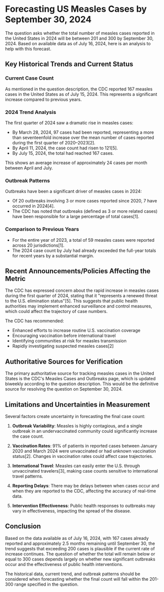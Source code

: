# Forecasting US Measles Cases by September 30, 2024

The question asks whether the total number of measles cases reported in the United States in 2024 will be between 201 and 300 by September 30, 2024. Based on available data as of July 16, 2024, here is an analysis to help with this forecast.

## Key Historical Trends and Current Status

### Current Case Count
As mentioned in the question description, the CDC reported 167 measles cases in the United States as of July 15, 2024. This represents a significant increase compared to previous years.

### 2024 Trend Analysis
The first quarter of 2024 saw a dramatic rise in measles cases:
- By March 28, 2024, 97 cases had been reported, representing a more than seventeenfold increase over the mean number of cases reported during the first quarter of 2020–2023[2].
- By April 11, 2024, the case count had risen to 121[5].
- By July 15, 2024, the total had reached 167 cases.

This shows an average increase of approximately 24 cases per month between April and July.

### Outbreak Patterns
Outbreaks have been a significant driver of measles cases in 2024:
- Of 20 outbreaks involving 3 or more cases reported since 2020, 7 have occurred in 2024[4].
- The CDC has noted that outbreaks (defined as 3 or more related cases) have been responsible for a large percentage of total cases[1].

### Comparison to Previous Years
- For the entire year of 2023, a total of 59 measles cases were reported across 20 jurisdictions[1].
- The 2024 case count by July had already exceeded the full-year totals for recent years by a substantial margin.

## Recent Announcements/Policies Affecting the Metric

The CDC has expressed concern about the rapid increase in measles cases during the first quarter of 2024, stating that it "represents a renewed threat to the U.S. elimination status"[5]. This suggests that public health authorities may implement enhanced surveillance and control measures, which could affect the trajectory of case numbers.

The CDC has recommended:
- Enhanced efforts to increase routine U.S. vaccination coverage
- Encouraging vaccination before international travel
- Identifying communities at risk for measles transmission
- Rapidly investigating suspected measles cases[2]

## Authoritative Sources for Verification

The primary authoritative source for tracking measles cases in the United States is the CDC's Measles Cases and Outbreaks page, which is updated biweekly according to the question description. This would be the definitive source for resolving the question on September 30, 2024.

## Limitations and Uncertainties in Measurement

Several factors create uncertainty in forecasting the final case count:

1. **Outbreak Variability**: Measles is highly contagious, and a single outbreak in an undervaccinated community could significantly increase the case count.

2. **Vaccination Rates**: 91% of patients in reported cases between January 2020 and March 2024 were unvaccinated or had unknown vaccination status[2]. Changes in vaccination rates could affect case trajectories.

3. **International Travel**: Measles can easily enter the U.S. through unvaccinated travelers[3], making case counts sensitive to international travel patterns.

4. **Reporting Delays**: There may be delays between when cases occur and when they are reported to the CDC, affecting the accuracy of real-time data.

5. **Intervention Effectiveness**: Public health responses to outbreaks may vary in effectiveness, impacting the spread of the disease.

## Conclusion

Based on the data available as of July 16, 2024, with 167 cases already reported and approximately 2.5 months remaining until September 30, the trend suggests that exceeding 200 cases is plausible if the current rate of increase continues. The question of whether the total will remain below or equal to 300 cases depends largely on whether new significant outbreaks occur and the effectiveness of public health interventions.

The historical data, current trend, and outbreak patterns should be considered when forecasting whether the final count will fall within the 201-300 range specified in the question.